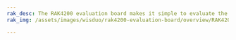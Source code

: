 ```yaml
---
rak_desc: The RAK4200 evaluation board makes it simple to evaluate the RAK4200 stamp module. The base board allows to test WisBlock Sensor and WisBlock IO modules.
rak_img: /assets/images/wisduo/rak4200-evaluation-board/overview/RAK4200_Evaluation_home.png

---
```


<rk-redirect to="/Product-Categories/WisDuo/RAK4200-Evaluation-Board/Overview/"/>